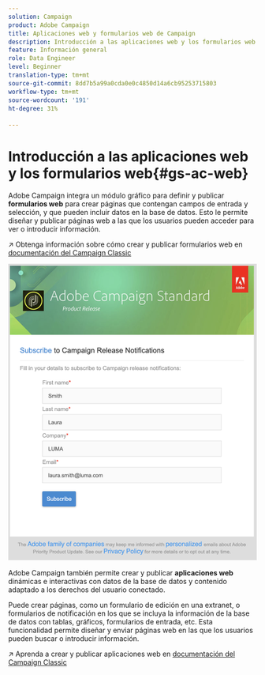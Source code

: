 ```yaml
---
solution: Campaign
product: Adobe Campaign
title: Aplicaciones web y formularios web de Campaign
description: Introducción a las aplicaciones web y los formularios web
feature: Información general
role: Data Engineer
level: Beginner
translation-type: tm+mt
source-git-commit: 8dd7b5a99a0cda0e0c4850d14a6cb95253715803
workflow-type: tm+mt
source-wordcount: '191'
ht-degree: 31%

---
```


# Introducción a las aplicaciones web y los formularios web{#gs-ac-web}

Adobe Campaign integra un módulo gráfico para definir y publicar **formularios web** para crear páginas que contengan campos de entrada y selección, y que pueden incluir datos en la base de datos. Esto le permite diseñar y publicar páginas web a las que los usuarios pueden acceder para ver o introducir información.

:arrow_upper_right: Obtenga información sobre cómo crear y publicar formularios web en [documentación del Campaign Classic](https://experienceleague.corp.adobe.com/docs/campaign-classic/using/designing-content/web-forms/about-web-forms.html?lang=en#designing-content)

![](assets/sample.png)

Adobe Campaign también permite crear y publicar **aplicaciones web** dinámicas e interactivas con datos de la base de datos y contenido adaptado a los derechos del usuario conectado.

Puede crear páginas, como un formulario de edición en una extranet, o formularios de notificación en los que se incluya la información de la base de datos con tablas, gráficos, formularios de entrada, etc. Esta funcionalidad permite diseñar y enviar páginas web en las que los usuarios pueden buscar o introducir información.

:arrow_upper_right: Aprenda a crear y publicar aplicaciones web en [documentación del Campaign Classic](https://experienceleague.corp.adobe.com/docs/campaign-classic/using/designing-content/web-applications/about-web-applications.html?lang=en#designing-content)

